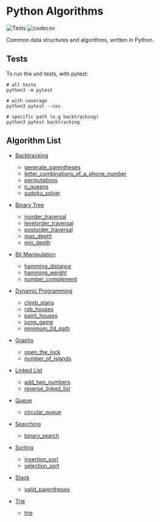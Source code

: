 # Python Algorithms

![Tests](https://github.com/jcockbain/python-algorithms/workflows/Python%20application/badge.svg)
![codecov](https://codecov.io/gh/jcockbain/python-algorithms/branch/master/graph/badge.svg)

Common data structures and algorithms, written in Python.

## Tests

To run the unit tests, with pytest:

```shell
# all tests
python3 -m pytest

# with coverage
python3 pytest --cov

# specific path (e.g backtracking)
python3 pytest backtracking
```

## Algorithm List

- [Backtracking](backtracking)

  - [generate_parentheses](backtracking/generate_parentheses.py)
  - [letter_combinations_of_a_phone_number](backtracking/letter_combinations_of_a_phone_number.py)
  - [permutations](backtracking/permutations.py)
  - [n_queens](backtracking/n_queens.py.py)
  - [sudoku_solver](backtracking/sudoku_solver.py)

- [Binary Tree](binary_tree)

  - [inorder_traversal](binary_tree/inorder_traversal.py)
  - [levelorder_traversal](binary_tree/levelorder_traversal.py)
  - [postorder_traversal](binary_tree/postorder_traversal.py)
  - [max_depth](binary_tree/max_depth.py)
  - [min_depth](binary_tree/min_depth.py)

- [Bit Manipulation](bit_manipulation)

  - [hamming_distance](bit_manipulation/hamming_distance.py)
  - [hamming_weight](bit_manipulation/hamming_weight.py)
  - [number_complement](bit_manipulation/find_complement.py)

- [Dynamic Programming](dynamic_programming)

  - [climb_stairs](dynamic_programming/climb_stairs.py.py)
  - [rob_houses](dynamic_programming/rob_houses.py)
  - [paint_houses](dynamic_programming/paint_houses.py)
  - [jump_game](dynamic_programming/jump_game.py)
  - [minimum_2d_path](dynamic_programming/minimum_2d_path.py)

- [Graphs](graphs)

  - [open_the_lock](graphs/open_the_lock)
  - [number_of_islands](graphs/number_of_islands.py)

- [Linked List](linked_list)

  - [add_two_numbers](linked_list/add_two_numbers.py)
  - [reverse_linked_list](linked_list/reverse_linked_list.py)

- [Queue](queue)

  - [circular_queue](queue/circular_queue.py)

- [Searching](searching)

  - [binary_search](searching/binary_search.py)

- [Sorting](sorting)

  - [insertion_sort](sorting/insertion_sort.py)
  - [selection_sort](sorting/selection_sort.py)

- [Stack](stack)

  - [valid_parentheses](stack/valid_parentheses.py)

- [Trie](trie)

  - [trie](trie/trie)
